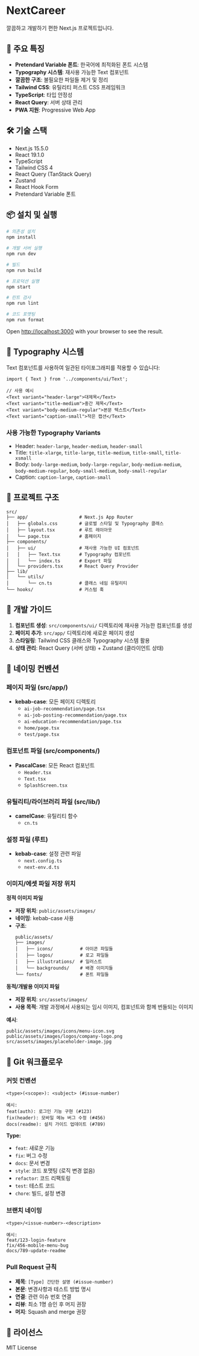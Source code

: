 # NextCareer

깔끔하고 개발하기 편한 Next.js 프로젝트입니다.

## 🚀 주요 특징

- **Pretendard Variable 폰트**: 한국어에 최적화된 폰트 시스템
- **Typography 시스템**: 재사용 가능한 Text 컴포넌트
- **깔끔한 구조**: 불필요한 파일들 제거 및 정리
- **Tailwind CSS**: 유틸리티 퍼스트 CSS 프레임워크
- **TypeScript**: 타입 안정성
- **React Query**: 서버 상태 관리
- **PWA 지원**: Progressive Web App

## 🛠️ 기술 스택

- Next.js 15.5.0
- React 19.1.0
- TypeScript
- Tailwind CSS 4
- React Query (TanStack Query)
- Zustand
- React Hook Form
- Pretendard Variable 폰트

## 📦 설치 및 실행

```bash
# 의존성 설치
npm install

# 개발 서버 실행
npm run dev

# 빌드
npm run build

# 프로덕션 실행
npm start

# 린트 검사
npm run lint

# 코드 포맷팅
npm run format
```

Open [http://localhost:3000](http://localhost:3000) with your browser to see the result.

## 🎨 Typography 시스템

Text 컴포넌트를 사용하여 일관된 타이포그래피를 적용할 수 있습니다:

```tsx
import { Text } from '../components/ui/Text';

// 사용 예시
<Text variant="header-large">대제목</Text>
<Text variant="title-medium">중간 제목</Text>
<Text variant="body-medium-regular">본문 텍스트</Text>
<Text variant="caption-small">작은 캡션</Text>
```

### 사용 가능한 Typography Variants

- Header: `header-large`, `header-medium`, `header-small`
- Title: `title-xlarge`, `title-large`, `title-medium`, `title-small`, `title-xsmall`
- Body: `body-large-medium`, `body-large-regular`, `body-medium-medium`, `body-medium-regular`, `body-small-medium`, `body-small-regular`
- Caption: `caption-large`, `caption-small`

## 📁 프로젝트 구조

```
src/
├── app/                   # Next.js App Router
│   ├── globals.css        # 글로벌 스타일 및 Typography 클래스
│   ├── layout.tsx         # 루트 레이아웃
│   └── page.tsx           # 홈페이지
├── components/
│   ├── ui/                # 재사용 가능한 UI 컴포넌트
│   │   ├── Text.tsx       # Typography 컴포넌트
│   │   └── index.ts       # Export 파일
│   └── providers.tsx      # React Query Provider
├── lib/
│   └── utils/
│       └── cn.ts          # 클래스 네임 유틸리티
└── hooks/                 # 커스텀 훅
```

## 🎯 개발 가이드

1. **컴포넌트 생성**: `src/components/ui/` 디렉토리에 재사용 가능한 컴포넌트를 생성
2. **페이지 추가**: `src/app/` 디렉토리에 새로운 페이지 생성
3. **스타일링**: Tailwind CSS 클래스와 Typography 시스템 활용
4. **상태 관리**: React Query (서버 상태) + Zustand (클라이언트 상태)

## 📄 네이밍 컨벤션

### 페이지 파일 (src/app/)

- **kebab-case**: 모든 페이지 디렉토리
  - `ai-job-recommendation/page.tsx`
  - `ai-job-posting-recommendation/page.tsx`
  - `ai-education-recommendation/page.tsx`
  - `home/page.tsx`
  - `test/page.tsx`

### 컴포넌트 파일 (src/components/)

- **PascalCase**: 모든 React 컴포넌트
  - `Header.tsx`
  - `Text.tsx`
  - `SplashScreen.tsx`

### 유틸리티/라이브러리 파일 (src/lib/)

- **camelCase**: 유틸리티 함수
  - `cn.ts`

### 설정 파일 (루트)

- **kebab-case**: 설정 관련 파일
  - `next.config.ts`
  - `next-env.d.ts`

### 이미지/에셋 파일 저장 위치

**정적 이미지 파일**

- **저장 위치**: `public/assets/images/`
- **네이밍**: kebab-case 사용
- **구조**:
  ```
  public/assets/
  ├── images/
  │   ├── icons/          # 아이콘 파일들
  │   ├── logos/          # 로고 파일들
  │   ├── illustrations/  # 일러스트
  │   └── backgrounds/    # 배경 이미지들
  └── fonts/              # 폰트 파일들
  ```

**동적/개발용 이미지 파일**

- **저장 위치**: `src/assets/images/`
- **사용 목적**: 개발 과정에서 사용되는 임시 이미지, 컴포넌트와 함께 번들되는 이미지

**예시**:

```
public/assets/images/icons/menu-icon.svg
public/assets/images/logos/company-logo.png
src/assets/images/placeholder-image.jpg
```

## 🔀 Git 워크플로우

### 커밋 컨벤션

```
<type>(<scope>): <subject> (#issue-number)

예시:
feat(auth): 로그인 기능 구현 (#123)
fix(header): 모바일 메뉴 버그 수정 (#456)
docs(readme): 설치 가이드 업데이트 (#789)
```

**Type:**

- `feat`: 새로운 기능
- `fix`: 버그 수정
- `docs`: 문서 변경
- `style`: 코드 포맷팅 (로직 변경 없음)
- `refactor`: 코드 리팩토링
- `test`: 테스트 코드
- `chore`: 빌드, 설정 변경

### 브랜치 네이밍

```
<type>/<issue-number>-<description>

예시:
feat/123-login-feature
fix/456-mobile-menu-bug
docs/789-update-readme
```

### Pull Request 규칙

- **제목**: `[Type] 간단한 설명 (#issue-number)`
- **본문**: 변경사항과 테스트 방법 명시
- **연결**: 관련 이슈 번호 연결
- **리뷰**: 최소 1명 승인 후 머지 권장
- **머지**: Squash and merge 권장

## 📝 라이선스

MIT License
